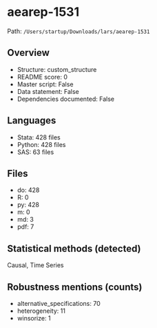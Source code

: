 # aearep-1531

Path: `/Users/startup/Downloads/lars/aearep-1531`

## Overview
- Structure: custom_structure
- README score: 0
- Master script: False
- Data statement: False
- Dependencies documented: False

## Languages
- Stata: 428 files
- Python: 428 files
- SAS: 63 files

## Files
- do: 428
- R: 0
- py: 428
- m: 0
- md: 3
- pdf: 7

## Statistical methods (detected)
Causal, Time Series

## Robustness mentions (counts)
- alternative_specifications: 70
- heterogeneity: 11
- winsorize: 1